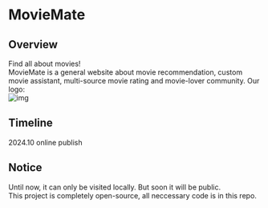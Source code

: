 # MovieMate 
## Overview
Find all about movies!  
MovieMate is a general website about movie recommendation, custom movie assistant, multi-source movie rating and movie-lover community. Our logo:  
![img](https://github.com/user-attachments/assets/1c988384-8b76-4523-ada5-bd1d241332c5)

## Timeline
2024.10 online publish

## Notice
Until now, it can only be visited locally. But soon it will be public.  
This project is completely open-source, all neccessary code is in this repo.  

